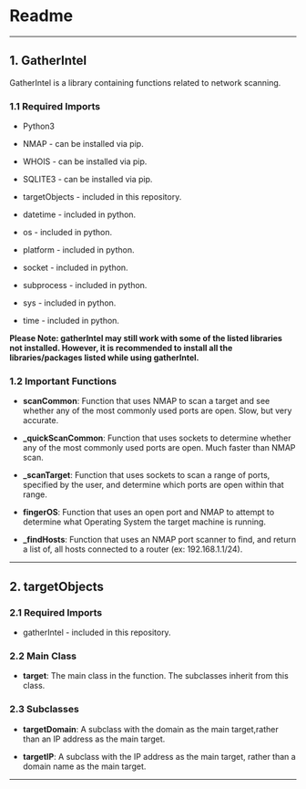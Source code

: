 # Readme
---

## 1. GatherIntel

GatherIntel is a library containing functions related to network scanning.

### 1.1 Required Imports 

* Python3

* NMAP - can be installed via pip.

* WHOIS - can be installed via pip.

* SQLITE3 - can be installed via pip.

* targetObjects - included in this repository.

* datetime - included in python.

* os - included in python.

* platform - included in python.

* socket - included in python.

* subprocess - included in python.

* sys - included in python.

* time - included in python.

**Please Note: gatherIntel may still work with some of the listed libraries not installed. However, it is recommended to install all the libraries/packages listed while using gatherIntel.**

### 1.2 Important Functions

* **scanCommon**: Function that uses NMAP to scan a target and see whether any of the most commonly used ports are open. Slow, but very accurate.

* **_quickScanCommon**: Function that uses sockets to determine whether any of the most commonly used ports are open. Much faster than NMAP scan.

* **_scanTarget**: Function that uses sockets to scan a range of ports, specified by the user, and determine which ports are open within that range.

* **fingerOS**: Function that uses an open port and NMAP to attempt to determine what Operating System the target machine is running.

* **_findHosts**: Function that uses an NMAP port scanner to find, and return a list of, all hosts connected to a router (ex: 192.168.1.1/24).

---

## 2. targetObjects

### 2.1 Required Imports

* gatherIntel - included in this repository.


### 2.2 Main Class

* **target**: The main class in the function. The subclasses inherit from this class.


### 2.3 Subclasses

* **targetDomain**: A subclass with the domain as the main target,rather than an IP address as the main target.

* **targetIP**: A subclass with the IP address as the main target, rather than a domain name as the main target.

---